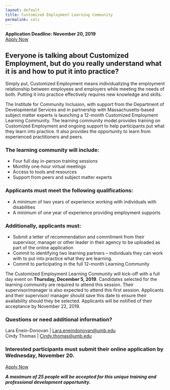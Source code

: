 ```yaml
---
layout: default
title: Customized Employment Learning Community
permalink: celc
---
```

<div class="alert alert-info" role="alert"><strong>
Application Deadline: November 20, 2019</strong></div>
<a class="btn btn-primary" href="https://umassboston.qualtrics.com/jfe/form/SV_bl3QChNmgMB6ytD" role="button">Apply Now</a>

<h2>Everyone is talking about Customized Employment, but do you really understand what it is and how to put it into practice?</h2>

<p>Simply put, Customized Employment means individualizing the employment relationship between employees and employers while meeting the needs of both. Putting it into practice effectively requires new knowledge and skills.</p>
<p>The Institute for Community Inclusion, with support from the Department of Developmental Services and in partnership with Massachusetts-based subject matter experts is launching a 12-month Customized Employment Learning Community. The learning community model provides training on Customized Employment and ongoing support to help participants put what they learn into practice. It also provides the opportunity to learn from experienced practitioners and peers.</p>

<h3>The learning community will include:</h3>
<ul>
<li>Four full day in-person training sessions</li>
<li>Monthly one-hour virtual meetings</li>
<li>Access to tools and resources</li>
<li>Support from peers and subject matter experts</li>
</ul>
<h3>Applicants must meet the following qualifications:</h3>
<ul>
<li>A minimum of two years of experience working with individuals with disabilities</li>
<li>A minimum of one year of experience providing employment supports</li>
</ul>

<h3>Additionally, applicants must:</h3>
<ul>
<li>Submit a letter of recommendation and commitment from their supervisor, manager or other leader in their agency to be uploaded as part of the online application</li>
<li>Commit to identifying two learning partners – individuals they can work with to put into practice what they are learning.</li>
<li>Commit to participating in the full 12-month Learning Community</li>
</ul>
<p>The Customized Employment Learning Community will kick-off with a full day event on <strong>Thursday, December 5, 2019</strong>. Candidates selected for the learning community are required to attend this session. Their supervisor/manager is also expected to attend this first session. Applicants and their supervisor/ manager should save this date to ensure their availability should they be selected. Applicants will be notified of their acceptance by November 22, 2019.</p>

<h3>Questions or need additional information?</h3>
<p>Lara Enein-Donovan | <a href="mailto:Lara.eneindonovan@umb.edu ">Lara.eneindonovan@umb.edu</a><br>
Cindy Thomas | <a href="Cindy.thomas@umb.edu">Cindy.thomas@umb.edu</a></p>

<h3>Interested participants must submit their online application by Wednesday, November 20.</h3>
<a class="btn btn-primary" href="https://umassboston.qualtrics.com/jfe/form/SV_bl3QChNmgMB6ytD" role="button">Apply Now</a>
<p><strong><i>A maximum of 25 people will be accepted for this unique training and professional development opportunity.</i></strong></p>